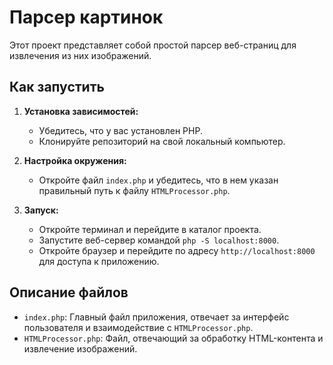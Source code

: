 # Парсер картинок

Этот проект представляет собой простой парсер веб-страниц для извлечения из них изображений.

## Как запустить

1. **Установка зависимостей:**
    - Убедитесь, что у вас установлен PHP.
    - Клонируйте репозиторий на свой локальный компьютер.

2. **Настройка окружения:**
    - Откройте файл `index.php` и убедитесь, что в нем указан правильный путь к файлу `HTMLProcessor.php`.

3. **Запуск:**
    - Откройте терминал и перейдите в каталог проекта.
    - Запустите веб-сервер командой `php -S localhost:8000`.
    - Откройте браузер и перейдите по адресу `http://localhost:8000` для доступа к приложению.

## Описание файлов

- `index.php`: Главный файл приложения, отвечает за интерфейс пользователя и взаимодействие с `HTMLProcessor.php`.
- `HTMLProcessor.php`: Файл, отвечающий за обработку HTML-контента и извлечение изображений.